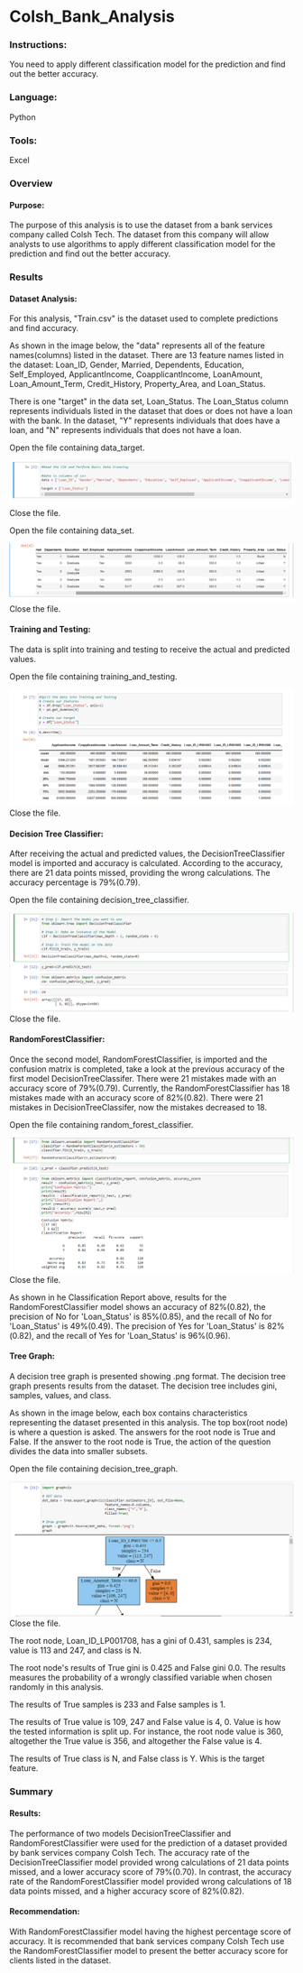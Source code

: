 # Colsh_Bank_Analysis

### Instructions:
You need to apply different classification model for the prediction and find out the better accuracy.

### Language: 
Python

### Tools: 
Excel

### Overview

#### Purpose:

The purpose of this analysis is to use the dataset from a bank services company called Colsh Tech. The dataset from this company will allow analysts to use algorithms to apply different classification model for the prediction and find out the better accuracy. 

### Results

#### Dataset Analysis:

For this analysis, "Train.csv" is the dataset used to complete predictions and find accuracy.

As shown in the image below, the "data" represents all of the feature names(columns) listed in the dataset. There are 13 feature names listed in the dataset: Loan_ID, Gender, Married, Dependents, Education, Self_Employed, ApplicantIncome, CoapplicantIncome, LoanAmount, Loan_Amount_Term, Credit_History, Property_Area, and Loan_Status.

There is one "target" in the data set, Loan_Status. The Loan_Status column represents individuals listed in the dataset that does or does not have a loan with the bank. In the dataset, "Y" represents individuals that does have a loan, and "N" represents individuals that does not have a loan. 

Open the file containing data_target.

![data_target](/ColshBankAnalysis/Images/data_target.png)
Close the file.

Open the file containing data_set.

![data_set](/ColshBankAnalysis/Images/data_set.png)
Close the file.

  
  
#### Training and Testing:
  
The data is split into training and testing to receive the actual and predicted values.

Open the file containing training_and_testing.

![training_and_testing](/ColshBankAnalysis/Images/training_and_testing.png)
Close the file.



#### Decision Tree Classifier:

After receiving the actual and predicted values, the DecisionTreeClassifier model is imported and accuracy is calculated. According to the accuracy, there are 21 data points missed, providing the wrong calculations. The accuracy percentage is 79%(0.79).

Open the file containing decision_tree_classifier.

![decision_tree_classifier](/ColshBankAnalysis/Images/decision_tree_classifier.png)
Close the file.



#### RandomForestClassifier:

Once the second model, RandomForestClassifier, is imported and the confusion matrix is completed, take a look at the previous accuracy of the first model DecisionTreeClassifer. There were 21 mistakes made with an accuracy score of 79%(0.79). Currently, the RandomForestClassifier has 18 mistakes made with an accuracy score of 82%(0.82). There were 21 mistakes in DecisionTreeClassifer, now the mistakes decreased to 18. 

Open the file containing random_forest_classifier.

![random_forest_classifier](/ColshBankAnalysis/Images/random_forest_classifier.png)
Close the file.



As shown in he Classification Report above, results for the RandomForestClassifier model shows an accuracy of 82%(0.82), the precision of No for 'Loan_Status' is 85%(0.85), and the recall 
of No for 'Loan_Status' is 49%(0.49). The precision of Yes for 'Loan_Status' is 82%(0.82), and the recall of Yes for 'Loan_Status' is 96%(0.96).


#### Tree Graph:

A decision tree graph is presented showing .png format. The decision tree graph presents results from the dataset. The decision tree includes gini, samples, values, and class. 

As shown in the image below, each box contains characteristics representing the dataset presented in this analysis. The top box(root node) is where a question is asked. The answers for the root node is True and False. If the answer to the root node is True, the action of the question divides the data into smaller subsets. 

Open the file containing decision_tree_graph.

![decision_tree_graph](/ColshBankAnalysis/Images/decision_tree_graph.png)
Close the file.



The root node, Loan_ID_LP001708, has a gini of 0.431, samples is 234, value is 113 and 247, and class is N. 

The root node's results of True gini is 0.425 and False gini 0.0. The results measures the probability of a wrongly classified variable when chosen randomly in this analysis. 

The results of True samples is 233 and False samples is 1. 

The results of True value is 109, 247 and False value is 4, 0. Value is how the tested information is split up. For instance, the root node value is 360, altogether the True value is 356, and altogether the False value is 4.

The results of True class is N, and False class is Y. Whis is the target feature. 

### Summary

#### Results:

The performance of two models DecisionTreeClassifier and RandomForestClassifier were used for the prediction of a dataset provided by bank services company Colsh Tech.
The accuracy rate of the DecisionTreeClassifier model provided wrong calculations of 21 data points missed, and a lower accuracy score of 79%(0.70). In contrast, the accuracy rate of the RandomForestClassifier model provided wrong calculations of 18 data points missed, and a higher accuracy score of 82%(0.82).

#### Recommendation:

With RandomForestClassifier model having the highest percentage score of accuracy. It is recommended that bank services company Colsh Tech use the RandomForestClassifier model to present the better accuracy score for clients listed in the dataset.
